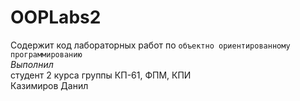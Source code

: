# OOPLabs2
Содержит код лабораторных работ по `объектно ориентированному программированию`  
_Выполнил_  
студент 2 курса группы КП-61, ФПМ, КПИ  
Казимиров Данил
